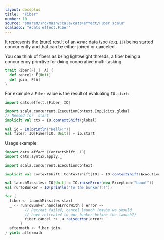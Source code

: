 ```yaml
---
layout: docsplus
title:  "Fiber"
number: 10
source: "shared/src/main/scala/cats/effect/Fiber.scala"
scaladoc: "#cats.effect.Fiber"
---
```


It represents the (pure) result of an `Async` data type (e.g. `IO`) being started concurrently and that can be either joined or canceled.

You can think of fibers as being lightweight threads, a fiber being a concurrency primitive for doing cooperative multi-tasking.

```scala
trait Fiber[F[_], A] {
  def cancel: F[Unit]
  def join: F[A]
}
```

For example a `Fiber` value is the result of evaluating `IO.start`:

```scala mdoc:silent
import cats.effect.{Fiber, IO}

import scala.concurrent.ExecutionContext.Implicits.global
// Needed for `start`
implicit val ctx = IO.contextShift(global)

val io = IO(println("Hello!"))
val fiber: IO[Fiber[IO, Unit]] = io.start
```

Usage example:

```scala mdoc:reset:silent
import cats.effect.{ContextShift, IO}
import cats.syntax.apply._

import scala.concurrent.ExecutionContext

implicit val contextShift: ContextShift[IO] = IO.contextShift(ExecutionContext.global)

val launchMissiles: IO[Unit] = IO.raiseError(new Exception("boom!"))
val runToBunker = IO(println("To the bunker!!!"))

for {
  fiber <- launchMissiles.start
  _ <- runToBunker.handleErrorWith { error =>
         // Retreat failed, cancel launch (maybe we should
         // have retreated to our bunker before the launch?)
         fiber.cancel *> IO.raiseError(error)
       }
  aftermath <- fiber.join
} yield aftermath
```
